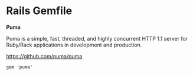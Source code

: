 # Rails Gemfile

**Puma**

Puma is a simple, fast, threaded, and highly concurrent HTTP 1.1 server for Ruby/Rack applications in development and production.

<https://github.com/puma/puma>

`gem 'puma'`

